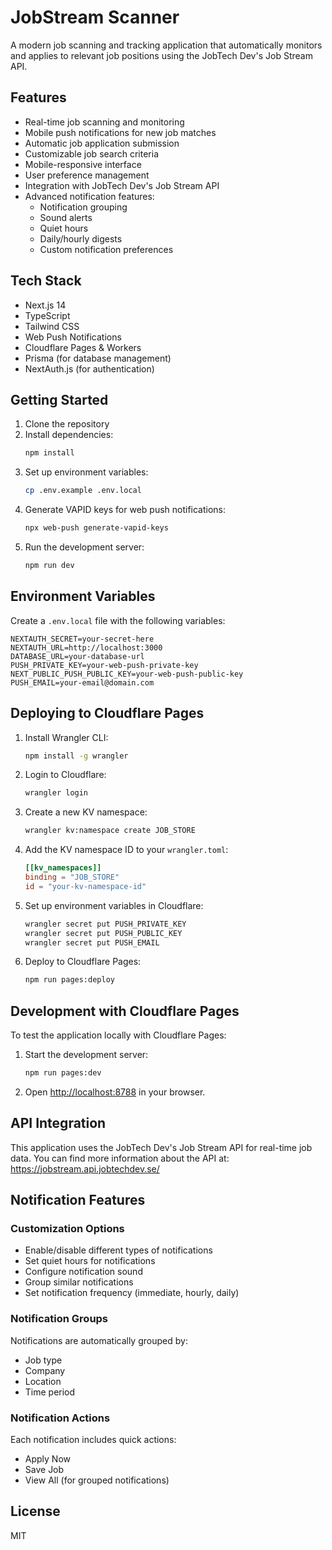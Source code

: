 # JobStream Scanner

A modern job scanning and tracking application that automatically monitors and applies to relevant job positions using the JobTech Dev's Job Stream API.

## Features

- Real-time job scanning and monitoring
- Mobile push notifications for new job matches
- Automatic job application submission
- Customizable job search criteria
- Mobile-responsive interface
- User preference management
- Integration with JobTech Dev's Job Stream API
- Advanced notification features:
  - Notification grouping
  - Sound alerts
  - Quiet hours
  - Daily/hourly digests
  - Custom notification preferences

## Tech Stack

- Next.js 14
- TypeScript
- Tailwind CSS
- Web Push Notifications
- Cloudflare Pages & Workers
- Prisma (for database management)
- NextAuth.js (for authentication)

## Getting Started

1. Clone the repository
2. Install dependencies:
   ```bash
   npm install
   ```
3. Set up environment variables:
   ```bash
   cp .env.example .env.local
   ```
4. Generate VAPID keys for web push notifications:
   ```bash
   npx web-push generate-vapid-keys
   ```
5. Run the development server:
   ```bash
   npm run dev
   ```

## Environment Variables

Create a `.env.local` file with the following variables:

```env
NEXTAUTH_SECRET=your-secret-here
NEXTAUTH_URL=http://localhost:3000
DATABASE_URL=your-database-url
PUSH_PRIVATE_KEY=your-web-push-private-key
NEXT_PUBLIC_PUSH_PUBLIC_KEY=your-web-push-public-key
PUSH_EMAIL=your-email@domain.com
```

## Deploying to Cloudflare Pages

1. Install Wrangler CLI:
   ```bash
   npm install -g wrangler
   ```

2. Login to Cloudflare:
   ```bash
   wrangler login
   ```

3. Create a new KV namespace:
   ```bash
   wrangler kv:namespace create JOB_STORE
   ```

4. Add the KV namespace ID to your `wrangler.toml`:
   ```toml
   [[kv_namespaces]]
   binding = "JOB_STORE"
   id = "your-kv-namespace-id"
   ```

5. Set up environment variables in Cloudflare:
   ```bash
   wrangler secret put PUSH_PRIVATE_KEY
   wrangler secret put PUSH_PUBLIC_KEY
   wrangler secret put PUSH_EMAIL
   ```

6. Deploy to Cloudflare Pages:
   ```bash
   npm run pages:deploy
   ```

## Development with Cloudflare Pages

To test the application locally with Cloudflare Pages:

1. Start the development server:
   ```bash
   npm run pages:dev
   ```

2. Open [http://localhost:8788](http://localhost:8788) in your browser.

## API Integration

This application uses the JobTech Dev's Job Stream API for real-time job data. You can find more information about the API at:
https://jobstream.api.jobtechdev.se/

## Notification Features

### Customization Options
- Enable/disable different types of notifications
- Set quiet hours for notifications
- Configure notification sound
- Group similar notifications
- Set notification frequency (immediate, hourly, daily)

### Notification Groups
Notifications are automatically grouped by:
- Job type
- Company
- Location
- Time period

### Notification Actions
Each notification includes quick actions:
- Apply Now
- Save Job
- View All (for grouped notifications)

## License

MIT 